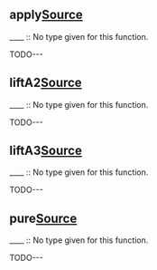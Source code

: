 ## apply[Source](https://github.com/joseph-walker/vector/blob/master/src/Vector/Control/Applicative.php#L33)

____ :: No type given for this function.



TODO---

## liftA2[Source](https://github.com/joseph-walker/vector/blob/master/src/Vector/Control/Applicative.php#L57)

____ :: No type given for this function.



TODO---

## liftA3[Source](https://github.com/joseph-walker/vector/blob/master/src/Vector/Control/Applicative.php#L78)

____ :: No type given for this function.



TODO---

## pure[Source](https://github.com/joseph-walker/vector/blob/master/src/Vector/Control/Applicative.php#L19)

____ :: No type given for this function.



TODO---

